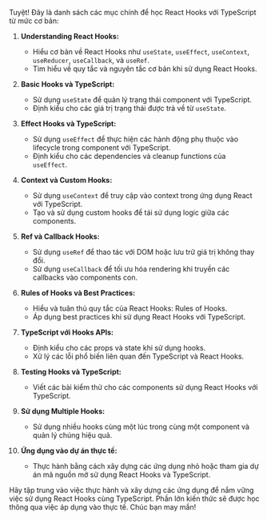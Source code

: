 Tuyệt! Đây là danh sách các mục chính để học React Hooks với TypeScript từ mức cơ bản:

1. **Understanding React Hooks:**

   - Hiểu cơ bản về React Hooks như `useState`, `useEffect`, `useContext`, `useReducer`, `useCallback`, và `useRef`.
   - Tìm hiểu về quy tắc và nguyên tắc cơ bản khi sử dụng React Hooks.

2. **Basic Hooks và TypeScript:**

   - Sử dụng `useState` để quản lý trạng thái component với TypeScript.
   - Định kiểu cho các giá trị trạng thái được trả về từ `useState`.

3. **Effect Hooks và TypeScript:**

   - Sử dụng `useEffect` để thực hiện các hành động phụ thuộc vào lifecycle trong component với TypeScript.
   - Định kiểu cho các dependencies và cleanup functions của `useEffect`.

4. **Context và Custom Hooks:**

   - Sử dụng `useContext` để truy cập vào context trong ứng dụng React với TypeScript.
   - Tạo và sử dụng custom hooks để tái sử dụng logic giữa các components.

5. **Ref và Callback Hooks:**

   - Sử dụng `useRef` để thao tác với DOM hoặc lưu trữ giá trị không thay đổi.
   - Sử dụng `useCallback` để tối ưu hóa rendering khi truyền các callbacks vào components con.

6. **Rules of Hooks và Best Practices:**

   - Hiểu và tuân thủ quy tắc của React Hooks: Rules of Hooks.
   - Áp dụng best practices khi sử dụng React Hooks với TypeScript.

7. **TypeScript với Hooks APIs:**

   - Định kiểu cho các props và state khi sử dụng hooks.
   - Xử lý các lỗi phổ biến liên quan đến TypeScript và React Hooks.

8. **Testing Hooks và TypeScript:**

   - Viết các bài kiểm thử cho các components sử dụng React Hooks với TypeScript.

9. **Sử dụng Multiple Hooks:**

   - Sử dụng nhiều hooks cùng một lúc trong cùng một component và quản lý chúng hiệu quả.

10. **Ứng dụng vào dự án thực tế:**
    - Thực hành bằng cách xây dựng các ứng dụng nhỏ hoặc tham gia dự án mã nguồn mở sử dụng React Hooks và TypeScript.

Hãy tập trung vào việc thực hành và xây dựng các ứng dụng để nắm vững việc sử dụng React Hooks cùng TypeScript. Phần lớn kiến thức sẽ được học thông qua việc áp dụng vào thực tế. Chúc bạn may mắn!
